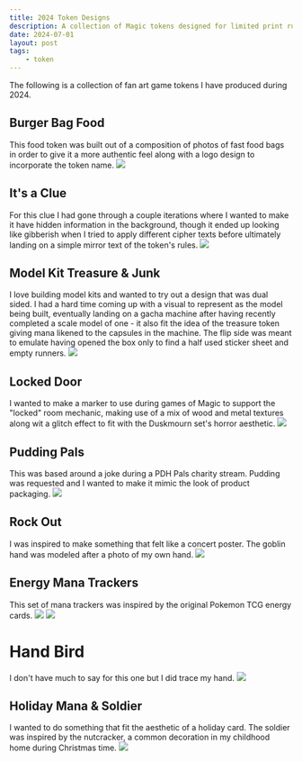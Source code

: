 ```yaml
---
title: 2024 Token Designs
description: A collection of Magic tokens designed for limited print run & giveaways.
date: 2024-07-01
layout: post
tags:
    - token
---
```


The following is a collection of fan art game tokens I have produced during 2024.

## Burger Bag Food
This food token was built out of a composition of photos of fast food bags in order to give it a more authentic feel along with a logo design to incorporate the token name.
![](/img/visual-works/tokens-2024/food_token.png)

## It's a Clue
For this clue I had gone through a couple iterations where I wanted to make it have hidden information in the background, though it ended up looking like gibberish when I tried to apply different cipher texts before ultimately landing on a simple mirror text of the token's rules.
![](/img/visual-works/tokens-2024/clue.png)

## Model Kit Treasure & Junk
I love building model kits and wanted to try out a design that was dual sided. I had a hard time coming up with a visual to represent as the model being built, eventually landing on a gacha machine after having recently completed a scale model of one - it also fit the idea of the treasure token giving mana likened to the capsules in the machine. The flip side was meant to emulate having opened the box only to find a half used sticker sheet and empty runners.
![](/img/visual-works/tokens-2024/treasure_junk.png)

## Locked Door
I wanted to make a marker to use during games of Magic to support the "locked" room mechanic, making use of a mix of wood and metal textures along wit a glitch effect to fit with the Duskmourn set's horror aesthetic.
![](/img/visual-works/tokens-2024/locked_door.png)

## Pudding Pals
This was based around a joke during a PDH Pals charity stream. Pudding was requested and I wanted to make it mimic the look of product packaging.
![](/img/visual-works/tokens-2024/pudding_pals.png)

## Rock Out
I was inspired to make something that felt like a concert poster. The goblin hand was modeled after a photo of my own hand.
![](/img/visual-works/tokens-2024/rock.png)

## Energy Mana Trackers
This set of mana trackers was inspired by the original Pokemon TCG energy cards.
![](/img/visual-works/tokens-2024/mana_tracker_wub.png)
![](/img/visual-works/tokens-2024/mana_tracker_rgc.png)

# Hand Bird
I don't have much to say for this one but I did trace my hand.
![](/img/visual-works/tokens-2024/bird.png)

## Holiday Mana & Soldier
I wanted to do something that fit the aesthetic of a holiday card. The soldier was inspired by the nutcracker, a common decoration in my childhood home during Christmas time.
![](/img/visual-works/tokens-2024/holiday.png)